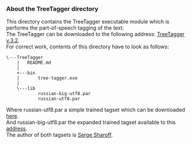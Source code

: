 ### About the TreeTagger directory

This directory contains the TreeTagger executable module which is performs the part-of-speech tagging of the text.  
The TreeTagger can be downloaded to the following address: 
[TreeTagger v.3.2](http://www.cis.uni-muenchen.de/~schmid/tools/TreeTagger/).  
For correct work, contents of this directory have to look as follows:
```code
\---TreeTagger
    |   README.md
    |
    +---bin
    |       tree-tagger.exe
    |
    \---lib
            russian-big-utf8.par
            russian-utf8.par
```
Where russian-utf8.par a simple trained tagset which can be downloaded 
[here](http://corpus.leeds.ac.uk/mocky/russian.par.gz).  
And russian-big-utf8.par the expanded trained tagset available to this 
[address](http://www.cis.uni-muenchen.de/~schmid/tools/TreeTagger/data/russian-par-linux-3.2-utf8.bin.gz).  
The author of both tagsets is [Serge Sharoff](http://corpus.leeds.ac.uk/mocky/).
